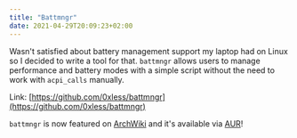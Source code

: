 ```yaml
---
title: "Battmngr"
date: 2021-04-29T20:09:23+02:00
---
```

Wasn't satisfied about battery management support my laptop had on Linux so I decided to write a tool for that.
`battmngr` allows users to manage performance and battery modes with a simple script without the need to work with `acpi_calls` manually.

Link: [https://github.com/0xless/battmngr](https://github.com/0xless/battmngr)  

`battmngr` is now featured on [ArchWiki](https://wiki.archlinux.org/title/Lenovo_IdeaPad_5_15are05#Power_management) and it's available via [AUR](https://aur.archlinux.org/packages/battmngr/)!

